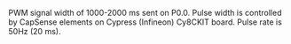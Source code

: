 PWM signal width of 1000-2000 ms sent on P0.0.  Pulse width is controlled by CapSense elements on Cypress (Infineon) Cy8CKIT board.  Pulse rate is 50Hz (20 ms).
